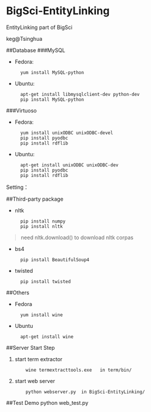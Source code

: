 BigSci-EntityLinking
====================

EntityLinking part of BigSci

keg@Tsinghua

##Database
###MySQL
* Fedora:

        yum install MySQL-python

* Ubuntu:

        apt-get install libmysqlclient-dev python-dev
        pip install MySQL-python

###Virtuoso
* Fedora:

        yum install unixODBC unixODBC-devel
        pip install pyodbc 
        pip install rdflib

* Ubuntu:

        apt-get install unixODBC unixODBC-dev
        pip install pyodbc 
        pip install rdflib

Setting：

##Third-party package
* nltk 

        pip install numpy
        pip install nltk

> need nltk.download() to download nltk corpas

* bs4    
 
        pip install BeautifulSoup4

* twisted 

        pip install twisted

##Others
* Fedora

        yum install wine

* Ubuntu

        apt-get install wine

##Server Start Step
1. start term extractor

           wine termextracttools.exe   in term/bin/


2. start web server

           python webserver.py  in BigSci-EntityLinking/

##Test Demo
    python web_test.py
